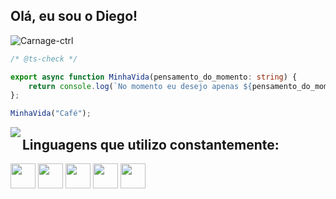 <h2> Olá, eu sou o Diego!</h2><img src="https://komarev.com/ghpvc/?username=Carnage-ctrl&color=red" alt="Carnage-ctrl" /> 

```typescript
/* @ts-check */

export async function MinhaVida(pensamento_do_momento: string) {
    return console.log(`No momento eu desejo apenas ${pensamento_do_momento}!`);
};

MinhaVida("Café");
```

<p align="left">
  <a href="https://github.com/Carnage-ctrl" target="_blank">
    <img align="left" src="https://github-readme-stats.vercel.app/api?username=Carnage-ctrl&theme=react&show_icons=true">
  </a>
</p>

<h2>Linguagens que utilizo constantemente:</h2>
<code><img width="40" src="https://img.icons8.com/color/452/javascript--v1.png"></code>
<code><img width="40" src="https://img.icons8.com/color/452/typescript.png"></code>
<code><img width="40" src="https://iconarchive.com/download/i99610/blackvariant/button-ui-requests-6/iTerm.ico"></code>
<code><img width="40" src="https://cdn.imgbin.com/14/21/8/imgbin-the-c-programming-language-computer-programming-computer-icons-programmer-blue-and-white-c-logo-jtqksaHKCfSmhFXKVCERtREfJ.jpg"></code>
<code><img width="40" src="https://cdn3.iconfinder.com/data/icons/logos-and-brands-adobe/512/267_Python-512.png"></code>

